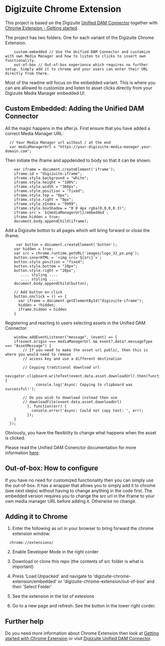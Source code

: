 # Digizuite Chrome Extension

This project is based on the Digizuite [Unified DAM Connector](https://digizuite.atlassian.net/wiki/spaces/DD/pages/3177121185/MM5.6+Unified+DAM+Connector) together with [Chrome Extension - Getting started](https://developer.chrome.com/docs/extensions/mv3/getstarted/).

The project has two folders. One for each variant of the Digizuite Chrome Extension. 
```
    custom-embedded // Use the Unified DAM Connector and customize with own Media Manager and how to listen to clicks to insert own functionality.
    out-of-box // Out-of-box experience which requires no further setup. Simply add it to chrome and your users can enter their URL directly from there.
```

Most of the readme will focus on the embedded variant. This is where you can are allowed to customize and listen to asset clicks directly from your Digizuite Media Manager embedded UI.

## Custom Embedded: Adding the Unified DAM Connector

All the magic happens in the after.js. First ensure that you have added a correct Media Manager URL:
```
  // Your Media Manager url without / at the end
  var mediaManagerUrl = "https://your-digizuite-media-manager.your-domain.com";
```

Then initiate the iframe and appdended to body so that it can be shown.
```
    var iframe = document.createElement('iframe'); 
    iframe.id = "digizuite-iframe";
    iframe.style.background = "white";
    iframe.style.height = "100%";
    iframe.style.width = "360px";
    iframe.style.position = "fixed";
    iframe.style.top = "0px";
    iframe.style.right = "0px";
    iframe.style.zIndex = "9999";
    iframe.style.boxShadow = "0 0 4px rgba(0,0,0,0.3)";
    iframe.src = `${mediaManagerUrl}/embedded`;
    iframe.hidden = true;
    document.body.appendChild(iframe);
```

Add a Digizuite botton to all pages which will bring forward or close the iframe.
```
     var button = document.createElement('button');
    var hidden = true;
    var src = chrome.runtime.getURL('images/logo_32_px.png');
    button.innerHTML = `<img src='${src}'>`;
    button.style.position = "fixed";
    button.style.bottom = "20px";
    button.style.right = "20px";
       .... styling ....
       .... styling ....
    document.body.appendChild(button);

    // Add button on click
    button.onclick = () => {
      var iframe = document.getElementById("digizuite-iframe");
      hidden = !hidden;
      iframe.hidden = hidden
    }
```

Registering and reacting to users selecting assets in the Unified DAM Connector:
```
    window.addEventListener("message", (event) => {
    if(event.origin === mediaManagerUrl && event?.data?.messageType === "AssetMessage") {
        // If you need to make the asset url public, then this is where you would need to remove
        // access key and use a different destination

        // Coyping traditional download url
		    navigator.clipboard.writeText(event.data.asset.downloadUrl).then(function() {
			  console.log('Async: Copying to clipboard was successful!');

        // Do you wish to download instead then use 
        // downloadFile(event.data.asset.downloadUrl)
		  }, function(err) {
			console.error('Async: Could not copy text: ', err);
		  });
    }
  });
```

Obviously, you have the flexibility to change what happens when the asset is clicked.

Please read the Unified DAM Conenctor documentation for more information [here](https://digizuite.atlassian.net/wiki/spaces/DD/pages/3092348945/MM5.5+Unified+DAM+Connector).

## Out-of-box: How to configure

If you have no need for customized functionality then you can simply use the out-of-box. It has a wrapper that allows you to simply add it to chrome (see next steps) without having to change anything in the code first. The embedded version requires you to change the src url in the iframe to your own media manager URL before adding it. Otherwise no change.

## Adding it to Chrome

1. Enter the following as url in your browser to bring forward the chrome extension window:
```
  chrome://extensions/
```

2. Enable Developer Mode in the right corder

3. Download or clone this repo (the contents of src folder is what is important)

3. Press 'Load Unpacked' and navigate to 'digizuite-chrome-extension/embedded' or 'digizuite-chrome-extension/out-of-box' and then 'Select Folder'

4. See the extension in the list of extesions

5. Go to a new page and refresh. See the button in the lower right corder.


## Further help

Do you need more information about Chrome Extension then look at [Getting started with Chrome Extension](https://developer.chrome.com/docs/extensions/mv3/getstarted/) or visit [Digizuite Unified DAM Connector](https://digizuite.atlassian.net/wiki/spaces/DD/pages/3092348945/MM5.5+Unified+DAM+Connector).
